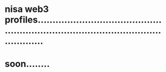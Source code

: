 # nisa web3 profiles............................................................................................................
# soon........
